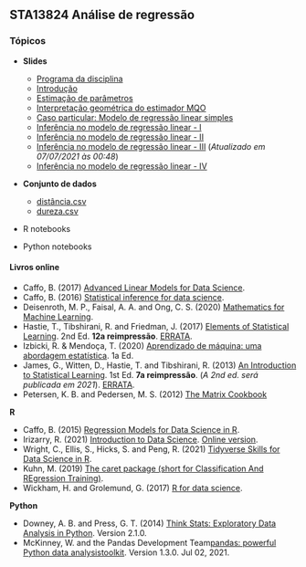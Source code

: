 ## STA13824 Análise de regressão


### Tópicos

* **Slides**

  - [Programa da disciplina](https://bit.ly/3vhS3sB)
  - [Introdução](https://bit.ly/3zyTUNc)
  - [Estimação de parâmetros](https://bit.ly/3iWPb1K)
  - [Interpretação geométrica do estimador MQO](https://bit.ly/3qkA4AV)   
  - [Caso particular: Modelo de regressão linear simples](https://bit.ly/3jbGGAf)
  - [Inferência no modelo de regressão linear - I](https://bit.ly/3h0ohow) 
  - [Inferência no modelo de regressão linear - II](https://bit.ly/3A5DqMC) 
  - [Inferência no modelo de regressão linear - III](https://bit.ly/3dGxuA0) (*Atualizado em 07/07/2021 às 00:48*)
  - [Inferência no modelo de regressão linear - IV](https://bit.ly/3jviHfA)


* **Conjunto de dados**
  - [distância.csv](https://bit.ly/3w3AAo6)
  - [dureza.csv](https://bit.ly/3y2bTd1)


* R notebooks


* Python notebooks


#### Livros online

  - Caffo, B. (2017) [Advanced Linear Models for Data Science](https://bit.ly/3gIfHKT).
  - Caffo, B. (2016) [Statistical inference for data science](https://bit.ly/3qsjgbv).
  - Deisenroth, M. P., Faisal, A. A. and Ong, C. S. (2020) [Mathematics for Machine Learning](https://bit.ly/3gUa1vZ).
  - Hastie, T., Tibshirani, R. and Friedman, J. (2017) [Elements of Statistical Learning](https://stanford.io/3gPor0n). 2nd Ed. **12a reimpressão**. [ERRATA](https://stanford.io/3wIpcPD).
  - Izbicki, R. & Mendoça, T. (2020) [Aprendizado de máquina: uma abordagem estatística](https://bit.ly/3zHVcFJ). 1a Ed.
  - James, G., Witten, D., Hastie, T. and Tibshirani, R. (2013) [An Introduction to Statistical Learning](https://bit.ly/3qjFmwz). 1st Ed. **7a reimpressão**. (*A 2nd ed. será publicada em 2021*). [ERRATA](https://www.statlearning.com/errata-first-edition).
  - Petersen, K. B. and Pedersen, M. S. (2012) [The Matrix Cookbook](http://www2.imm.dtu.dk/pubdb/edoc/imm3274.pdf)
  
  

**R**
  - Caffo, B. (2015) [Regression Models for Data Science in R](https://bit.ly/35FkZAz).
  - Irizarry, R. (2021) [Introduction to Data Science](https://bit.ly/2SRBJBK). [Online version](https://bit.ly/3zEySwF).
  -  Wright, C., Ellis, S., Hicks, S. and Peng, R. (2021) [Tidyverse Skills for Data Science in R](https://bit.ly/3qhUDht).
  -  Kuhn, M. (2019) [The caret package (short for Classification And REgression Training)](http://topepo.github.io/caret/).
  -  Wickham, H. and Grolemund, G. (2017) [R for data science](https://r4ds.had.co.nz/).

**Python**
  - Downey, A. B. and Press, G. T. (2014) [Think Stats: Exploratory Data Analysis in Python](https://bit.ly/3qhbeSH). Version 2.1.0.
  - McKinney, W. and the Pandas Development Team[pandas: powerful Python data analysistoolkit](https://bit.ly/2Ty6A6V). Version 1.3.0. Jul 02, 2021.

